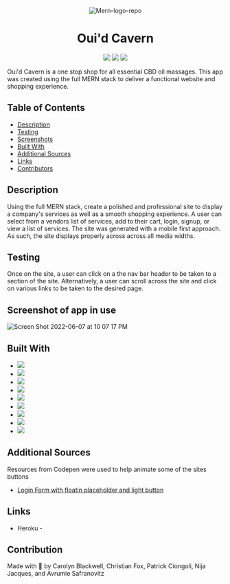 <p align="center"> 
  <img src="https://i.ibb.co/T1B2pf5/Mern-logo-repo.png" alt="Mern-logo-repo">
</p>

<h1 align="center"> Oui'd Cavern </h1>

<p align="center">
    <img src="https://img.shields.io/github/repo-size/ChristanFox/silver-giggle" />
    <img src="https://img.shields.io/github/languages/count/ChristanFox/silver-giggle"  />
    <img src="https://img.shields.io/github/last-commit/ChristanFox/silver-giggle" >
</p>
Oui'd Cavern is a one stop shop for all essential CBD oil massages. This app was created using the full MERN stack to deliver a functional website and shopping experience.

<br>

## Table of Contents

- [Description](#description)
- [Testing](#testing)
- [Screenshots](#screenshot-of-app-in-use)
- [Built With](#built-with)
- [Additional Sources](#additional-sources)
- [Links](#links)
- [Contributors](#contribution)

## Description

Using the full MERN stack, create a polished and professional site to display a company's services as well as a smooth shopping experience.
A user can select from a vendors list of services, add to their cart, login, signup, or view a list of services.
The site was generated with a mobile first approach. As such, the site displays properly across across all media widths.

## Testing

Once on the site, a user can click on a the nav bar header to be taken to a section of the site. Alternatively, a user can scroll across the site and click on various links to be taken to the desired page.

## Screenshot of app in use

![Screen Shot 2022-06-07 at 10 07 17 PM](https://user-images.githubusercontent.com/78921988/172523466-3c76828b-3c80-4419-a71b-97b50a245813.png)

## Built With

- <img src="https://img.shields.io/badge/-MongoDB-brightgreen" />
- <img src="https://img.shields.io/badge/-Express-brightgreen" />
- <img src="https://img.shields.io/badge/-React-brightgreen" />
- <img src="https://img.shields.io/badge/-Node-brightgreen" />
- <img src="https://img.shields.io/badge/-Apollo_Server-brightgreen"/>
- <img src="https://img.shields.io/badge/-Graphql-brightgreen" />
- <img src="https://img.shields.io/badge/-jsonwebtoken-brightgreen" />
- <img src="https://img.shields.io/badge/-mongoose-brightgreen" />
- <img src="https://img.shields.io/badge/-nodemon-brightgreen" />
## Additional Sources

Resources from Codepen were used to help animate some of the sites buttons

- [Login Form with floatin placeholder and light button](https://codepen.io/soufiane-khalfaoui-hassani/pen/LYpPWda)

## Links

- Heroku -

## Contribution

Made with 💆 by Carolyn Blackwell, Christian Fox, Patrick Ciongoli, Nija Jacques, and Avrumie Safranovitz
